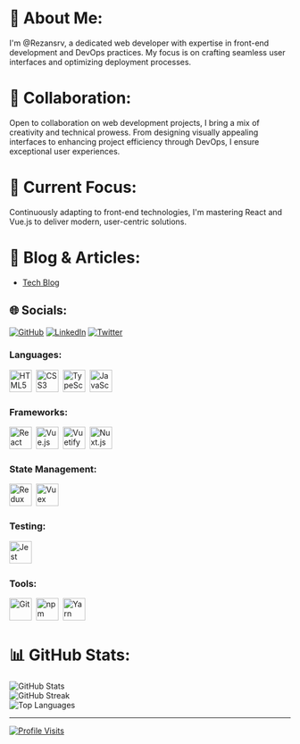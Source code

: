 # 👋 About Me:
I'm @Rezansrv, a dedicated web developer with expertise in front-end development and DevOps practices. My focus is on crafting seamless user interfaces and optimizing deployment processes.

# 💼 Collaboration:
Open to collaboration on web development projects, I bring a mix of creativity and technical prowess. From designing visually appealing interfaces to enhancing project efficiency through DevOps, I ensure exceptional user experiences.

# 🌱 Current Focus:
Continuously adapting to front-end technologies, I'm mastering React and Vue.js to deliver modern, user-centric solutions.

# 📝 Blog & Articles:
- [Tech Blog](https://rezansrv.pages.dev/)

## 🌐 Socials:
[![GitHub](https://img.shields.io/badge/GitHub-%23181717.svg?logo=github&logoColor=white)](https://github.com/Rezansrv) [![LinkedIn](https://img.shields.io/badge/LinkedIn-%230077B5.svg?logo=linkedin&logoColor=white)](https://www.linkedin.com/in/reza-naserivand/) [![Twitter](https://img.shields.io/badge/Twitter-%231DA1F2.svg?logo=Twitter&logoColor=white)](https://twitter.com/Rezansrv)
 

<div align="left">
  <h3>Languages:</h3>
  <p> 
    <img src='https://cdn.jsdelivr.net/gh/devicons/devicon/icons/html5/html5-original-wordmark.svg' alt="HTML5" width="40" height="40"/>&nbsp;
       <img src='https://cdn.jsdelivr.net/gh/devicons/devicon/icons/css3/css3-original-wordmark.svg' alt="CSS3" width="40" height="40"/>&nbsp;
    <img src='https://cdn.jsdelivr.net/gh/devicons/devicon/icons/typescript/typescript-original.svg' alt="TypeScript" width="40" height="40"/>&nbsp;
    <img src='https://cdn.jsdelivr.net/gh/devicons/devicon/icons/javascript/javascript-original.svg' alt="JavaScript" width="40" height="40"/>&nbsp;
  </p>
  <h3>Frameworks:</h3>
  <p>
    <img src='https://cdn.jsdelivr.net/gh/devicons/devicon/icons/react/react-original-wordmark.svg' alt="React" width="40" height="40"/>&nbsp;
    <img src='https://cdn.jsdelivr.net/gh/devicons/devicon/icons/vuejs/vuejs-original-wordmark.svg' alt="Vue.js" width="40" height="40"/>&nbsp;
    <img src='https://cdn.jsdelivr.net/gh/devicons/devicon/icons/vuetify/vuetify-original.svg' alt="Vuetify" width="40" height="40"/>&nbsp;
    <img src='https://cdn.jsdelivr.net/gh/devicons/devicon/icons/nuxt/nuxt-original.svg' alt="Nuxt.js" width="40" height="40"/>&nbsp;
  </p>
  <h3>State Management:</h3>
  <p>
    <img src='https://cdn.jsdelivr.net/gh/devicons/devicon/icons/redux/redux-original.svg' alt="Redux" width="40" height="40"/>&nbsp;
    <img src='https://cdn.jsdelivr.net/gh/devicons/devicon/icons/vuex/vuex-original-wordmark.svg' alt="Vuex" width="40" height="40"/>&nbsp;
  </p>
  <h3>Testing:</h3>
  <p>
    <img src='https://cdn.jsdelivr.net/gh/devicons/devicon/icons/jest/jest-plain.svg' alt="Jest" width="40" height="40"/>&nbsp;
  </p>
  <h3>Tools:</h3>
  <p>
    <img src='https://cdn.jsdelivr.net/gh/devicons/devicon/icons/git/git-original-wordmark.svg' alt="Git" width="40" height="40"/>&nbsp;
    <img src='https://cdn.jsdelivr.net/gh/devicons/devicon/icons/npm/npm-original-wordmark.svg' alt="npm" width="40" height="40"/>&nbsp;
    <img src='https://cdn.jsdelivr.net/gh/devicons/devicon/icons/yarn/yarn-original-wordmark.svg' alt="Yarn" width="40" height="40"/>&nbsp;
    <!-- Add your other tools here -->
  </p>
</div>


# 📊 GitHub Stats:
![GitHub Stats](https://github-readme-stats.vercel.app/api?username=Rezansrv&theme=vue&hide_border=false&include_all_commits=false&count_private=false)<br/>
![GitHub Streak](https://github-readme-streak-stats.herokuapp.com/?user=Rezansrv&theme=vue&hide_border=false)<br/>
![Top Languages](https://github-readme-stats.vercel.app/api/top-langs/?username=Rezansrv&theme=vue&hide_border=false&include_all_commits=false&count_private=false&layout=compact)





---

[![Profile Visits](https://visitcount.itsvg.in/api?id=Rezansrv&icon=0&color=0)](https://visitcount.itsvg.in)

<!-- Proudly created with GPRM (https://gprm.itsvg.in) -->
